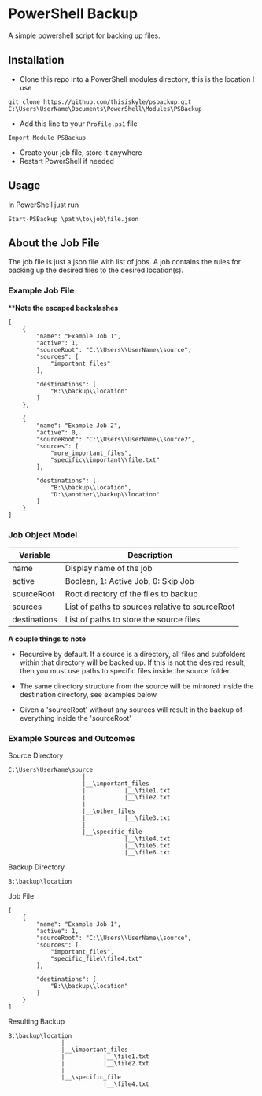 # PowerShell Backup

A simple powershell script for backing up files.



## Installation

* Clone this repo into a PowerShell modules directory, this is the location I use
```
git clone https://github.com/thisiskyle/psbackup.git C:\Users\UserName\Documents\PowerShell\Modules\PSBackup
```

* Add this line to your ```Profile.ps1``` file
```
Import-Module PSBackup
```

* Create your job file, store it anywhere
* Restart PowerShell if needed




## Usage

In PowerShell just run
```
Start-PSBackup \path\to\job\file.json
```



## About the Job File

The job file is just a json file with list of jobs. A job contains the rules for backing up
the desired files to the desired location(s).


### Example Job File

****Note the escaped backslashes**

```
[
    {
        "name": "Example Job 1",
        "active": 1,
        "sourceRoot": "C:\\Users\\UserName\\source",
        "sources": [
            "important_files"
        ],

        "destinations": [
            "B:\\backup\\location"
        ]
    },

    {
        "name": "Example Job 2",
        "active": 0,
        "sourceRoot": "C:\\Users\\UserName\\source2",
        "sources": [
            "more_important_files",
            "specific\\important\\file.txt"
        ],

        "destinations": [
            "B:\\backup\\location",
            "D:\\another\\backup\\location"
        ]
    }
]
```

### Job Object Model

| Variable     | Description                                     |
|--------------|-------------------------------------------------|
| name         | Display name of the job                         |
| active       | Boolean, 1: Active Job, 0: Skip Job             |
| sourceRoot   | Root directory of the files to backup           |
| sources      | List of paths to sources relative to sourceRoot |
| destinations | List of paths to store the source files         |


**A couple things to note**

* Recursive by default. If a source is a directory, 
  all files and subfolders within that directory will be backed up.
  If this is not the desired result, then you must use paths to specific
  files inside the source folder.

* The same directory structure from the source will be mirrored inside 
  the destination directory, see examples below

* Given a 'sourceRoot' without any sources will result in the backup of everything
  inside the 'sourceRoot'


### Example Sources and Outcomes

Source Directory
```
C:\Users\UserName\source
                     |
                     |__\important_files
                     |           |__\file1.txt
                     |           |__\file2.txt
                     |
                     |__\other_files
                     |           |__\file3.txt
                     |
                     |__\specific_file
                                 |__\file4.txt
                                 |__\file5.txt
                                 |__\file6.txt
```

Backup Directory
```
B:\backup\location
```

Job File
```
[
    {
        "name": "Example Job 1",
        "active": 1,
        "sourceRoot": "C:\\Users\\UserName\\source",
        "sources": [
            "important_files",
            "specific_file\\file4.txt"
        ],

        "destinations": [
            "B:\\backup\\location"
        ]
    }
]
```

Resulting Backup
```
B:\backup\location
               |
               |__\important_files
               |           |__\file1.txt
               |           |__\file2.txt
               |
               |__\specific_file
                           |__\file4.txt
```
